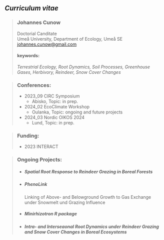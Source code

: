 ## _Curriculum vitae_

>### **Johannes Cunow**
>Doctorial Canditate  
>Umeå University, Department of Ecology, Umeå SE  
>johannes.cunow@gmail.com  
>
>
>#### **keywords:**  
>*Terrestrial Ecology, Root Dynamics, Soil Processes, Greenhouse Gases, Herbivory, Reindeer, Snow Cover Changes*

>###  **Conferences:**
>  * 2023_09 CIRC Symposium
>     * Abisko, Topic: in prep. 
>  * 2024_02 EcoClimate Workshop
>     * Oulanka, Topic: ongoing and future projects  
>  * 2024_03 Nordic OIKOS 2024
>     * Lund, Topic: in prep.

>### **Funding:**
>  * 2023 INTERACT  

>### **Ongoing Projects:**
>  * ##### Spatial Root Response to Reindeer Grazing in Boreal Forests
>    
>  * ##### PhenoLink
>    Linking of Above- and Belowground Growth to Gas Exchange under Snowmelt und Grazing Influence 
>
>  * ##### Minirhizotron R package
>    
>  * ##### Intra- and Interseaonal Root Dynamics under Reindeer Grazing and Snow Cover Changes in Boreal Ecosystems
>    
